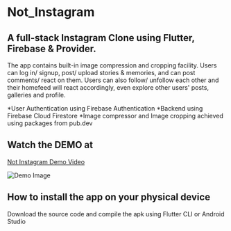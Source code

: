 # Not_Instagram

## A full-stack Instagram Clone using Flutter, Firebase & Provider.

The app contains built-in image compression and cropping facility. Users can log in/ signup,  post/ upload stories & memories, and can post comments/ react on them. Users can also follow/ unfollow each other and their homefeed will react accordingly, even explore other users' posts, galleries and profile.

*User Authentication using Firebase Authentication
*Backend using Firebase Cloud Firestore
*Image compressor and Image cropping achieved using packages from pub.dev

## Watch the DEMO at

[Not Instagram Demo Video](https://youtu.be/yh52QNufbr4)

![Demo Image]([https://github.com/[username]/[reponame]/blob/[branch]/image.jpg](https://github.com/llKYOTOll/NotInstagram-InstagramClone/blob/master/assets/promotional_images/Screenshot%202022-06-20%20160113.png)?raw=true)

## How to install the app on your physical device

Download the source code and compile the apk using Flutter CLI or Android Studio
